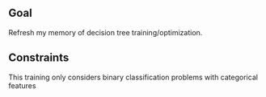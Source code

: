 ## Goal

Refresh my memory of decision tree training/optimization.

## Constraints

This training only considers binary classification problems with categorical features